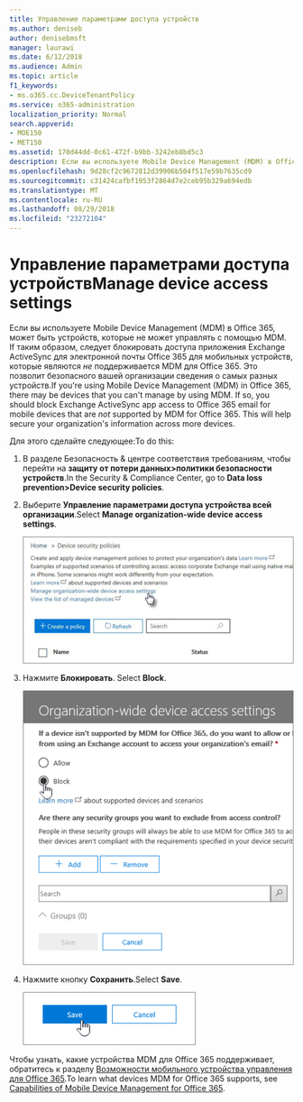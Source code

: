 ```yaml
---
title: Управление параметрами доступа устройств
ms.author: deniseb
author: denisebmsft
manager: laurawi
ms.date: 6/12/2018
ms.audience: Admin
ms.topic: article
f1_keywords:
- ms.o365.cc.DeviceTenantPolicy
ms.service: o365-administration
localization_priority: Normal
search.appverid:
- MOE150
- MET150
ms.assetid: 170d44dd-0c61-472f-b9bb-3242eb8bd5c3
description: Если вы используете Mobile Device Management (MDM) в Office 365, может быть устройств, которые не может управлять с помощью MDM. If таким образом, следует блокировать Exchange ActiveSync приложения доступ к электронной почты Office 365 для мобильных устройств, которые не поддерживаются MDM для Office 365. Это позволит безопасного вашей организации сведения о самых разных устройств.
ms.openlocfilehash: 9d28cf2c9672812d39906b504f517e59b7635cd9
ms.sourcegitcommit: c31424cafbf1953f2864d7e2ceb95b329a694edb
ms.translationtype: MT
ms.contentlocale: ru-RU
ms.lasthandoff: 08/29/2018
ms.locfileid: "23272104"
---
```

# <a name="manage-device-access-settings"></a><span data-ttu-id="a55b8-105">Управление параметрами доступа устройств</span><span class="sxs-lookup"><span data-stu-id="a55b8-105">Manage device access settings</span></span>

<span data-ttu-id="a55b8-p102">Если вы используете Mobile Device Management (MDM) в Office 365, может быть устройств, которые не может управлять с помощью MDM. If таким образом, следует блокировать доступа приложения Exchange ActiveSync для электронной почты Office 365 для мобильных устройств, которые являются *не* поддерживается MDM для Office 365. Это позволит безопасного вашей организации сведения о самых разных устройств.</span><span class="sxs-lookup"><span data-stu-id="a55b8-p102">If you're using Mobile Device Management (MDM) in Office 365, there may be devices that you can't manage by using MDM. If so, you should block Exchange ActiveSync app access to Office 365 email for mobile devices that are  *not*  supported by MDM for Office 365. This will help secure your organization's information across more devices.</span></span> 
  
<span data-ttu-id="a55b8-109">Для этого сделайте следующее:</span><span class="sxs-lookup"><span data-stu-id="a55b8-109">To do this:</span></span>
  
1. <span data-ttu-id="a55b8-110">В разделе Безопасность &amp; центре соответствия требованиям, чтобы перейти на **защиту от потери данных\>политики безопасности устройств**.</span><span class="sxs-lookup"><span data-stu-id="a55b8-110">In the Security &amp; Compliance Center, go to **Data loss prevention\>Device security policies**.</span></span>
    
2. <span data-ttu-id="a55b8-111">Выберите **Управление параметрами доступа устройства всей организации**.</span><span class="sxs-lookup"><span data-stu-id="a55b8-111">Select **Manage organization-wide device access settings**.</span></span>
    
    ![Перейдите в центр соответствия \> устройств и щелкните ссылку Управление параметрами доступа устройства.](media/b9f4da3c-dfa5-4913-8482-42a077cb4f56.png)
  
3. <span data-ttu-id="a55b8-113">Нажмите **Блокировать**. </span><span class="sxs-lookup"><span data-stu-id="a55b8-113">Select **Block**.</span></span>
    
    ![Управление доступом устройства - Выбор блока](media/02a3dc32-2b4f-4bde-9f79-45dcb0694141.png)
  
4. <span data-ttu-id="a55b8-115">Нажмите кнопку **Сохранить**.</span><span class="sxs-lookup"><span data-stu-id="a55b8-115">Select **Save**.</span></span>
    
    ![Кнопку Сохранить на панели Управление устройства доступа](media/ed398c5d-3845-4c64-a9e5-a3f4577f9857.png)
  
<span data-ttu-id="a55b8-117">Чтобы узнать, какие устройства MDM для Office 365 поддерживает, обратитесь к разделу [Возможности мобильного устройства управления для Office 365](capabilities-of-mobile-device-management.md).</span><span class="sxs-lookup"><span data-stu-id="a55b8-117">To learn what devices MDM for Office 365 supports, see [Capabilities of Mobile Device Management for Office 365](capabilities-of-mobile-device-management.md).</span></span>
  


